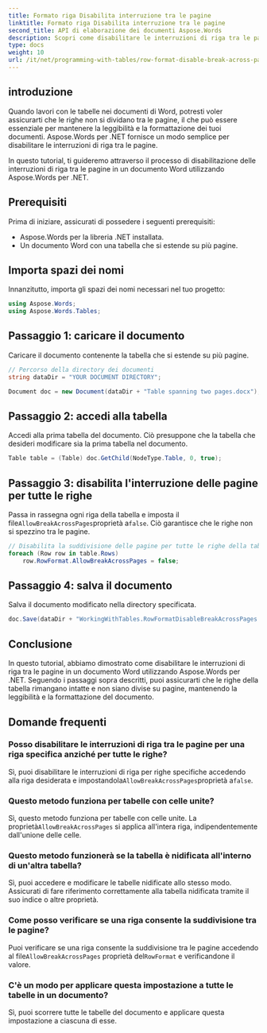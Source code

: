 ```yaml
---
title: Formato riga Disabilita interruzione tra le pagine
linktitle: Formato riga Disabilita interruzione tra le pagine
second_title: API di elaborazione dei documenti Aspose.Words
description: Scopri come disabilitare le interruzioni di riga tra le pagine nei documenti di Word utilizzando Aspose.Words per .NET per mantenere la leggibilità e la formattazione della tabella.
type: docs
weight: 10
url: /it/net/programming-with-tables/row-format-disable-break-across-pages/
---
```

## introduzione

Quando lavori con le tabelle nei documenti di Word, potresti voler assicurarti che le righe non si dividano tra le pagine, il che può essere essenziale per mantenere la leggibilità e la formattazione dei tuoi documenti. Aspose.Words per .NET fornisce un modo semplice per disabilitare le interruzioni di riga tra le pagine.

In questo tutorial, ti guideremo attraverso il processo di disabilitazione delle interruzioni di riga tra le pagine in un documento Word utilizzando Aspose.Words per .NET.

## Prerequisiti

Prima di iniziare, assicurati di possedere i seguenti prerequisiti:
- Aspose.Words per la libreria .NET installata.
- Un documento Word con una tabella che si estende su più pagine.

## Importa spazi dei nomi

Innanzitutto, importa gli spazi dei nomi necessari nel tuo progetto:

```csharp
using Aspose.Words;
using Aspose.Words.Tables;
```

## Passaggio 1: caricare il documento

Caricare il documento contenente la tabella che si estende su più pagine.

```csharp
// Percorso della directory dei documenti
string dataDir = "YOUR DOCUMENT DIRECTORY";

Document doc = new Document(dataDir + "Table spanning two pages.docx");
```

## Passaggio 2: accedi alla tabella

Accedi alla prima tabella del documento. Ciò presuppone che la tabella che desideri modificare sia la prima tabella nel documento.

```csharp
Table table = (Table) doc.GetChild(NodeType.Table, 0, true);
```

## Passaggio 3: disabilita l'interruzione delle pagine per tutte le righe

 Passa in rassegna ogni riga della tabella e imposta il file`AllowBreakAcrossPages`proprietà a`false`. Ciò garantisce che le righe non si spezzino tra le pagine.

```csharp
// Disabilita la suddivisione delle pagine per tutte le righe della tabella.
foreach (Row row in table.Rows)
    row.RowFormat.AllowBreakAcrossPages = false;
```

## Passaggio 4: salva il documento

Salva il documento modificato nella directory specificata.

```csharp
doc.Save(dataDir + "WorkingWithTables.RowFormatDisableBreakAcrossPages.docx");
```

## Conclusione

In questo tutorial, abbiamo dimostrato come disabilitare le interruzioni di riga tra le pagine in un documento Word utilizzando Aspose.Words per .NET. Seguendo i passaggi sopra descritti, puoi assicurarti che le righe della tabella rimangano intatte e non siano divise su pagine, mantenendo la leggibilità e la formattazione del documento.

## Domande frequenti

### Posso disabilitare le interruzioni di riga tra le pagine per una riga specifica anziché per tutte le righe?  
 Sì, puoi disabilitare le interruzioni di riga per righe specifiche accedendo alla riga desiderata e impostandola`AllowBreakAcrossPages`proprietà a`false`.

### Questo metodo funziona per tabelle con celle unite?  
 Sì, questo metodo funziona per tabelle con celle unite. La proprietà`AllowBreakAcrossPages` si applica all'intera riga, indipendentemente dall'unione delle celle.

### Questo metodo funzionerà se la tabella è nidificata all'interno di un'altra tabella?  
Sì, puoi accedere e modificare le tabelle nidificate allo stesso modo. Assicurati di fare riferimento correttamente alla tabella nidificata tramite il suo indice o altre proprietà.

### Come posso verificare se una riga consente la suddivisione tra le pagine?  
 Puoi verificare se una riga consente la suddivisione tra le pagine accedendo al file`AllowBreakAcrossPages` proprietà del`RowFormat` e verificandone il valore.

### C'è un modo per applicare questa impostazione a tutte le tabelle in un documento?  
Sì, puoi scorrere tutte le tabelle del documento e applicare questa impostazione a ciascuna di esse.